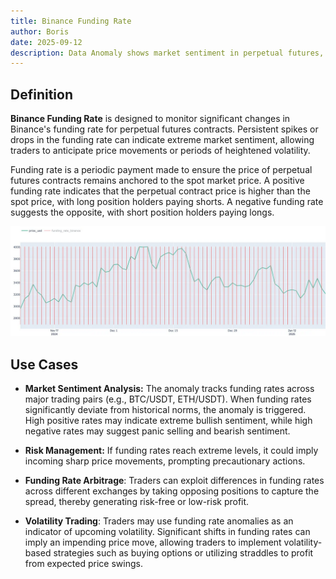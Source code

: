 ```yaml
---
title: Binance Funding Rate
author: Boris
date: 2025-09-12
description: Data Anomaly shows market sentiment in perpetual futures, with spikes signaling potential volatility.
---
```


## Definition

**Binance Funding Rate** is designed to monitor significant changes in Binance's funding rate for perpetual futures contracts. Persistent spikes or drops in the funding rate can indicate extreme market sentiment, allowing traders to anticipate price movements or periods of heightened volatility.

Funding rate is a periodic payment made to ensure the price of perpetual futures contracts remains anchored to the spot market price. A positive funding rate indicates that the perpetual contract price is higher than the spot price, with long position holders paying shorts. A negative funding rate suggests the opposite, with short position holders paying longs.

![](image1.png)

## Use Cases

- **Market Sentiment Analysis:** The anomaly tracks funding rates across major trading pairs (e.g., BTC/USDT, ETH/USDT). When funding rates significantly deviate from historical norms, the anomaly is triggered. High positive rates may indicate extreme bullish sentiment, while high negative rates may suggest panic selling and bearish sentiment.

- **Risk Management:** If funding rates reach extreme levels, it could imply incoming sharp price movements, prompting precautionary actions.

- **Funding Rate Arbitrage**: Traders can exploit differences in funding rates across different exchanges by taking opposing positions to capture the spread, thereby generating risk-free or low-risk profit.

- **Volatility Trading**: Traders may use funding rate anomalies as an indicator of upcoming volatility. Significant shifts in funding rates can imply an impending price move, allowing traders to implement volatility-based strategies such as buying options or utilizing straddles to profit from expected price swings.